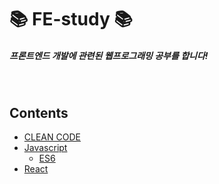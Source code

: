 # 📚 FE-study 📚
##### 프론트엔드 개발에 관련된 웹프로그래밍 공부를 합니다!

<br/>

## Contents
- [CLEAN CODE](https://github.com/leejiwon6315/study-of-web/tree/master/CLEAN%20CODE)
- [Javascript](https://github.com/leejiwon6315/study-of-web/tree/master/JavaScript)
  + [ES6](https://github.com/leejiwon6315/study-of-web/tree/master/JavaScript/ES6)
- [React](https://github.com/leejiwon6315/study-of-web/tree/master/React)
